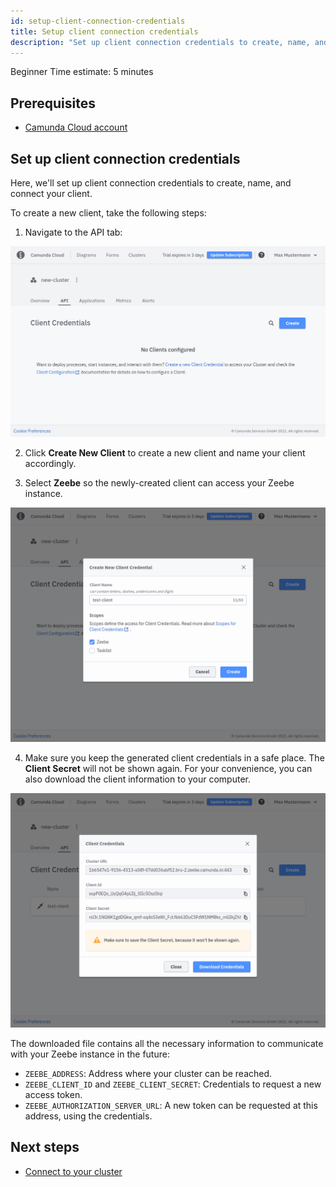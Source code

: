 ```yaml
---
id: setup-client-connection-credentials
title: Setup client connection credentials
description: "Set up client connection credentials to create, name, and connect your client."
---
```

<span class="badge badge--beginner">Beginner</span>
<span class="badge badge--short">Time estimate: 5 minutes</span>

## Prerequisites

- [Camunda Cloud account](create-camunda-cloud-account.md)

## Set up client connection credentials

Here, we'll set up client connection credentials to create, name, and connect your client.

To create a new client, take the following steps:

1. Navigate to the API tab:

![cluster-details](./img/cluster-detail-clients.png)

2. Click **Create New Client** to create a new client and name your client accordingly.

3. Select **Zeebe** so the newly-created client can access your Zeebe instance.

![create-client](./img/cluster-details-create-client.png)

4. Make sure you keep the generated client credentials in a safe place. The **Client Secret** will not be shown again. For your convenience, you can also download the client information to your computer.

![created-client](./img/cluster-details-created-client.png)

The downloaded file contains all the necessary information to communicate with your Zeebe instance in the future:

- `ZEEBE_ADDRESS`: Address where your cluster can be reached.
- `ZEEBE_CLIENT_ID` and `ZEEBE_CLIENT_SECRET`: Credentials to request a new access token.
- `ZEEBE_AUTHORIZATION_SERVER_URL`: A new token can be requested at this address, using the credentials.

## Next steps

- [Connect to your cluster](connect-to-your-cluster.md)